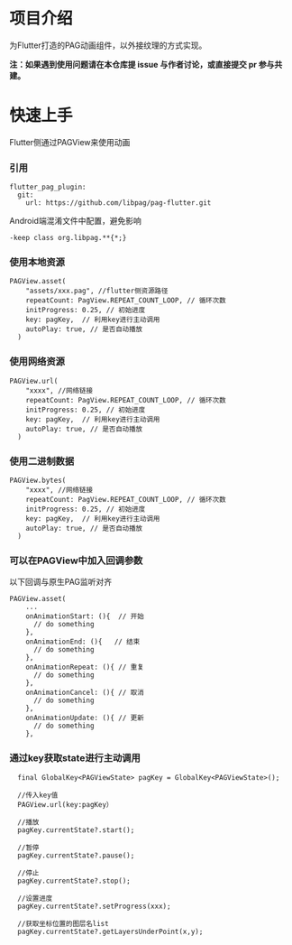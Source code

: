 # 项目介绍
为Flutter打造的PAG动画组件，以外接纹理的方式实现。

**注：如果遇到使用问题请在本仓库提 issue 与作者讨论，或直接提交 pr 参与共建。**

# 快速上手
Flutter侧通过PAGView来使用动画

### 引用
```
flutter_pag_plugin:
  git:
    url: https://github.com/libpag/pag-flutter.git
```

Android端混淆文件中配置，避免影响
```
-keep class org.libpag.**{*;}
```

### 使用本地资源
```
PAGView.asset(
    "assets/xxx.pag", //flutter侧资源路径
    repeatCount: PagView.REPEAT_COUNT_LOOP, // 循环次数
    initProgress: 0.25, // 初始进度
    key: pagKey,  // 利用key进行主动调用
    autoPlay: true, // 是否自动播放
  )
```
### 使用网络资源
```
PAGView.url(
    "xxxx", //网络链接
    repeatCount: PagView.REPEAT_COUNT_LOOP, // 循环次数
    initProgress: 0.25, // 初始进度
    key: pagKey,  // 利用key进行主动调用
    autoPlay: true, // 是否自动播放
  )
```
### 使用二进制数据
```
PAGView.bytes(
    "xxxx", //网络链接
    repeatCount: PagView.REPEAT_COUNT_LOOP, // 循环次数
    initProgress: 0.25, // 初始进度
    key: pagKey,  // 利用key进行主动调用
    autoPlay: true, // 是否自动播放
  )
```
### 可以在PAGView中加入回调参数
以下回调与原生PAG监听对齐
```
PAGView.asset(
    ...
    onAnimationStart: (){  // 开始
      // do something
    },
    onAnimationEnd: (){   // 结束
      // do something
    },
    onAnimationRepeat: (){ // 重复
      // do something
    },
    onAnimationCancel: (){ // 取消
      // do something
    },
    onAnimationUpdate: (){ // 更新
      // do something
    },
```

### 通过key获取state进行主动调用
```
  final GlobalKey<PAGViewState> pagKey = GlobalKey<PAGViewState>();
  
  //传入key值
  PAGView.url(key:pagKey）
  
  //播放
  pagKey.currentState?.start();
  
  //暂停
  pagKey.currentState?.pause();  
  
  //停止
  pagKey.currentState?.stop();  
  
  //设置进度
  pagKey.currentState?.setProgress(xxx);
  
  //获取坐标位置的图层名list
  pagKey.currentState?.getLayersUnderPoint(x,y);
```
